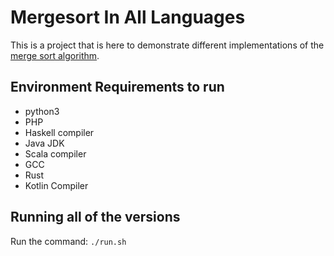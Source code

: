 # Mergesort In All Languages

This is a project that is here to demonstrate different implementations of the [merge sort algorithm](https://en.wikipedia.org/wiki/Merge_sort). 

## Environment Requirements to run

  * python3 
  * PHP
  * Haskell compiler
  * Java JDK 
  * Scala compiler
  * GCC
  * Rust
  * Kotlin Compiler
  
 ## Running all of the versions
 
 Run the command: `./run.sh`
